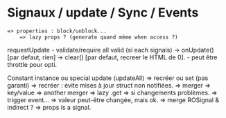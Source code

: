 <!DOCTYPE html>
<html lang="fr">
    <head>
        <meta charset="utf8"/>
        <title>LISS</title>
        <meta name="color-scheme" content="dark light">
        <meta name="viewport" content="width=device-width, initial-scale=1"/>
        <link   href="/V3/skeleton/liss/index.css"  rel="stylesheet">
        <script  src="/V3/skeleton/liss/index.js"  type="module"     blocking="render" async></script>
    </head>
    <body code-langs="js,bry">
        <main>

# Signaux / update / Sync / Events

    => properties : block/unblock...
        => lazy props ? (generate quand même when access ?)

requestUpdate
    - validate/require all valid (si each signals)
        -> onUpdate() [par defaut, rien]
        -> clear()    [par defaut, recreer le HTML de 0].
    - peut être throttle pour opti.

Constant instance ou special update (updateAll)
    => recréer ou set (pas garanti)
        => recréer : évite mises à jour struct non notifiées.
        => merger
            => key/value
            => another merger
            => lazy .get => si changements problèmes.
                => trigger event...
                => valeur peut-être changée, mais ok.
                    => merge ROSignal & indirect ?
                    => props is a signal.

</main>
    </body>
</html>
